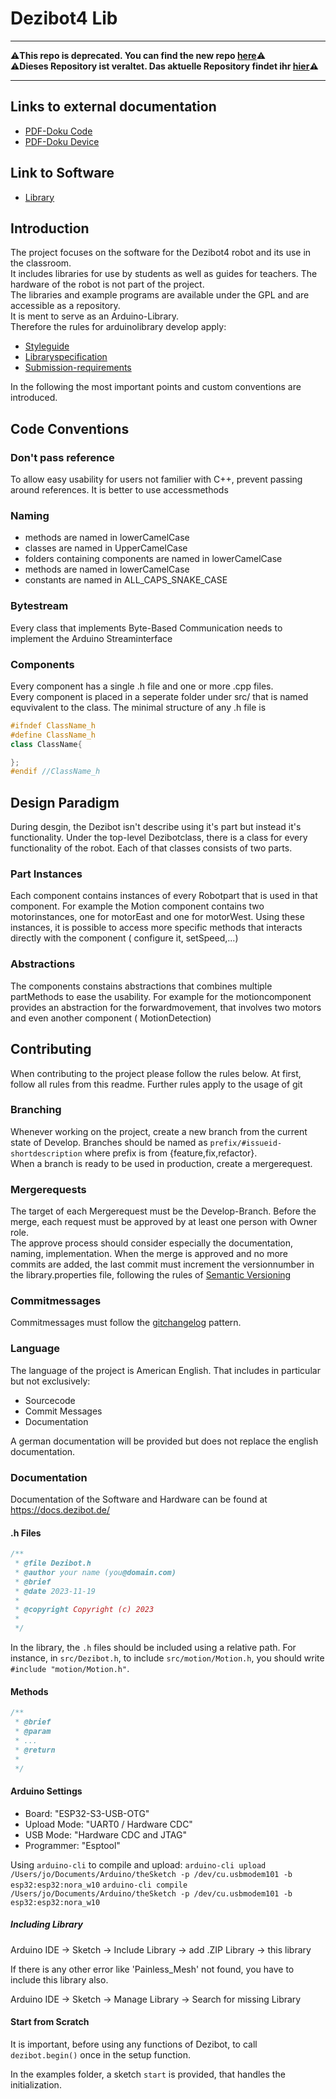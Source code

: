 # Dezibot4 Lib

---

⚠️**This repo is deprecated. You can find the new repo [here](https://github.com/dezibot/dezibot)**⚠️<br>
⚠️**Dieses Repository ist veraltet. Das aktuelle Repository findet ihr [hier](https://github.com/dezibot/dezibot)⚠️**

---

## Links to external documentation
* [PDF-Doku Code](https://hardwarelabor.imn.htwk-leipzig.de/dezibot/dezibot.pdf)
* [PDF-Doku Device](https://hardwarelabor.imn.htwk-leipzig.de/dezibot/dezibot-4doku.pdf)

## Link to Software
* [Library](https://github.com/hhaupt-dezibot/Dezibot)

## Introduction

The project focuses on the software for the Dezibot4 robot and its use in the classroom.<br>
It includes libraries for use by students as well as guides for teachers. The hardware of the robot is not part of the project.<br>
The libraries and example programs are available under the GPL and are accessible as a repository.<br>
It is ment to serve as an Arduino-Library.<br> 
Therefore the rules for arduinolibrary develop apply:<br>

* [Styleguide](https://docs.arduino.cc/learn/contributions/arduino-library-style-guide)
* [Libraryspecification](https://arduino.github.io/arduino-cli/0.35/library-specification/)
* [Submission-requirements](https://github.com/arduino/library-registry/blob/main/FAQ.md#submission-requirements)

In the following the most important points and custom conventions are introduced.

## Code Conventions

### Don't pass reference

To allow easy usability for users not familier with C++, prevent passing around references. It is better to use
accessmethods

### Naming

* methods are named in lowerCamelCase
* classes are named in UpperCamelCase
* folders containing components are named in lowerCamelCase
* methods are named in lowerCamelCase
* constants are named in ALL_CAPS_SNAKE_CASE

### Bytestream

Every class that implements Byte-Based Communication needs to implement the Arduino Streaminterface

### Components

Every component has a single .h file and one or more .cpp files.<br>
Every component is placed in a seperate folder under src/ that is named equvivalent to the class.
The minimal structure of any .h file is<br>

```c++
#ifndef ClassName_h
#define ClassName_h
class ClassName{

};
#endif //ClassName_h
```

## Design Paradigm

During desgin, the Dezibot isn't describe using it's part but instead it's functionality. Under the top-level
Dezibotclass, there is a class for every functionality of the robot. Each of that classes consists of two parts.

### Part Instances

Each component contains instances of every Robotpart that is used in that component. For example the Motion component
contains two motorinstances, one for motorEast and one for motorWest.
Using these instances, it is possible to access more specific methods that interacts directly with the component (
configure it, setSpeed,...)

### Abstractions

The components constains abstractions that combines multiple partMethods to ease the usability. For example for the
motioncomponent provides an abstraction for the forwardmovement, that involves two motors and even another component (
MotionDetection)

## Contributing

When contributing to the project please follow the rules below. At first, follow all rules from this readme. Further
rules apply to the usage of git

### Branching

Whenever working on the project, create a new branch from the current state of Develop.
Branches should be named as `prefix/#issueid-shortdescription` where prefix is from {feature,fix,refactor}.<br>
When a branch is ready to be used in production, create a mergerequest.

### Mergerequests

The target of each Mergerequest must be the Develop-Branch. Before the merge, each request must be approved by at least
one person with Owner role.<br>
The approve process should consider especially the documentation, naming, implementation.
When the merge is approved and no more commits are added, the last commit must increment the versionnumber in the
library.properties file, following the rules of [Semantic Versioning](https://semver.org/)

### Commitmessages

Commitmessages must follow
the [gitchangelog](https://github.com/vaab/gitchangelog/blob/master/src/gitchangelog/gitchangelog.rc.reference) pattern.

### Language

The language of the project is American English. That includes in particular but not exclusively:

* Sourcecode
* Commit Messages
* Documentation

A german documentation will be provided but does not replace the english documentation.

### Documentation

Documentation of the Software and Hardware can be found at https://docs.dezibot.de/

#### .h Files

```C++
/**
 * @file Dezibot.h
 * @author your name (you@domain.com)
 * @brief 
 * @date 2023-11-19
 * 
 * @copyright Copyright (c) 2023
 * 
 */

```

In the library, the `.h` files should be included using a relative path.
For instance, in `src/Dezibot.h`, to include `src/motion/Motion.h`, you should write `#include "motion/Motion.h"`.

#### Methods

```C++
/**
 * @brief
 * @param
 * ...
 * @return
 *
 */
```

#### Arduino Settings

* Board: "ESP32-S3-USB-OTG"
* Upload Mode: "UART0 / Hardware CDC"
* USB Mode: "Hardware CDC and JTAG"
* Programmer: "Esptool"

Using `arduino-cli` to compile and upload:
`arduino-cli upload /Users/jo/Documents/Arduino/theSketch -p /dev/cu.usbmodem101 -b esp32:esp32:nora_w10`
`arduino-cli compile /Users/jo/Documents/Arduino/theSketch -p /dev/cu.usbmodem101 -b esp32:esp32:nora_w10`

##### Including Library

Arduino IDE -> Sketch -> Include Library -> add .ZIP Library -> this library

If there is any other error like 'Painless_Mesh' not found, you have to include this library also. 

Arduino IDE -> Sketch -> Manage Library -> Search for missing Library

#### Start from Scratch

It is important, before using any functions of Dezibot, to call ```dezibot.begin()``` once in the setup function.

In the examples folder, a sketch ``start`` is provided, that handles the initialization.
